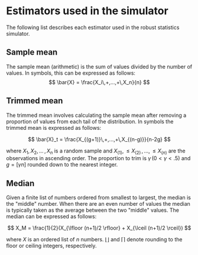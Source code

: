 # Estimators used in the simulator
The following list describes each estimator used in the robust statistics simulator.

## Sample mean
The sample mean (arithmetic) is the sum of values divided by the number of values. In symbols,
this can be expressed as follows:
$$
\bar{X} = \frac{X_i\,+,...,+\,X_n}{n}
$$

## Trimmed mean
The trimmed mean involves calculating the sample mean after
removing a proportion of values from each
tail of the distribution. In symbols the trimmed mean is expressed as
follows:

$$
\bar{X}_t = \frac{X_{(g+1)}\,+,...,+\,X_{(n-g)}}{n-2g}
$$

where $X_1, \,X_2,\,...\,,X_n$ is a random sample and
$X_{(1)}, \le X_{(2)}\,,...,\,\le X_{(n)}$ are the observations in
ascending order. The proportion to trim is $\gamma\,(0\lt \gamma \lt.5)$
and $g = [ \gamma n ]$ rounded down to the nearest integer.

## Median
Given a finite list of numbers ordered from smallest to largest, the median is
the "middle" number. When there are an even number of values the median is typically taken as
the average between the two "middle" values. The median can be expressed as follows:

$$
X_M = \frac{1}{2}(X_{\lfloor (n+1)/2 \rfloor} +  X_{\lceil (n+1)/2 \rceil})
$$

where $X$ is an ordered list of $n$ numbers. $\lfloor \rfloor$ and $\lceil \rceil$
denote rounding to the floor or ceiling integers, respectively.
